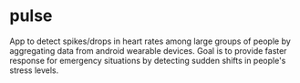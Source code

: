 # pulse
App to detect spikes/drops in heart rates among large groups of people by aggregating data from android wearable devices. Goal is to provide faster response for emergency situations by detecting sudden shifts in people's stress levels. 
